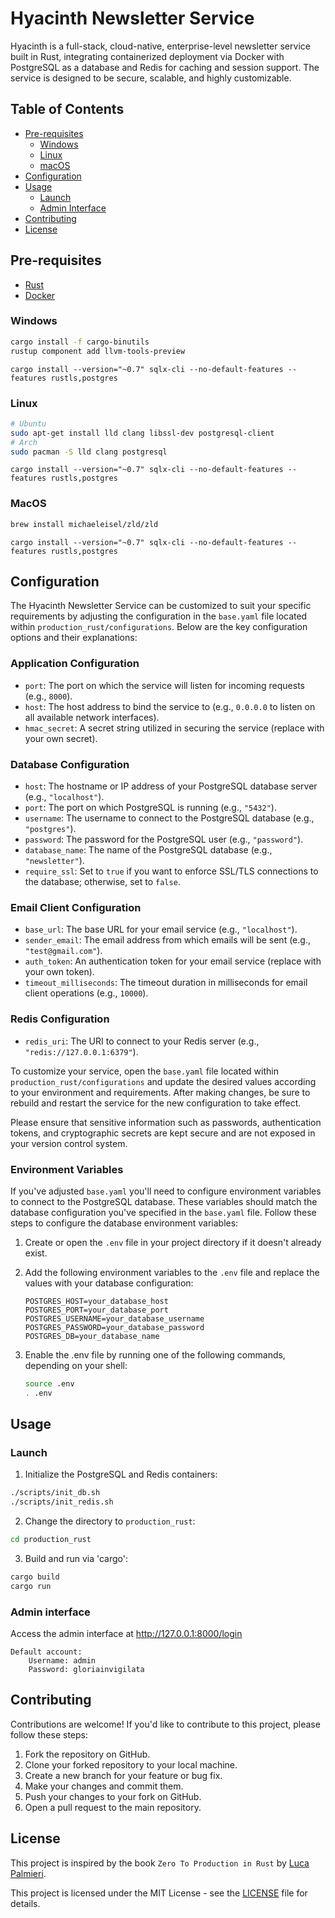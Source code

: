 # Hyacinth Newsletter Service

Hyacinth is a full-stack, cloud-native, enterprise-level newsletter service built in Rust, integrating containerized deployment via Docker with PostgreSQL as a database and Redis for caching and session support. The service is designed to be secure, scalable, and highly customizable.

## Table of Contents

- [Pre-requisites](#pre-requisites)
    - [Windows](#windows)
    - [Linux](#linux)
    - [macOS](#macos)
- [Configuration](#configuration)
- [Usage](#usage)
  - [Launch](#launch)
  - [Admin Interface](#admin-interface)
- [Contributing](#contributing)
- [License](#license)

## Pre-requisites

- [Rust](https://www.rust-lang.org/tools/install)
- [Docker](https://docs.docker.com/get-docker/)

### Windows
  
```bash
cargo install -f cargo-binutils
rustup component add llvm-tools-preview
```

```
cargo install --version="~0.7" sqlx-cli --no-default-features --features rustls,postgres
```

### Linux

```bash
# Ubuntu 
sudo apt-get install lld clang libssl-dev postgresql-client
# Arch 
sudo pacman -S lld clang postgresql
```

```
cargo install --version="~0.7" sqlx-cli --no-default-features --features rustls,postgres
```

### MacOS

```bash
brew install michaeleisel/zld/zld
```

```
cargo install --version="~0.7" sqlx-cli --no-default-features --features rustls,postgres
```

## Configuration

The Hyacinth Newsletter Service can be customized to suit your specific requirements by adjusting the configuration in the `base.yaml` file located within `production_rust/configurations`. Below are the key configuration options and their explanations:

### Application Configuration

- `port`: The port on which the service will listen for incoming requests (e.g., `8000`).
- `host`: The host address to bind the service to (e.g., `0.0.0.0` to listen on all available network interfaces).
- `hmac_secret`: A secret string utilized in securing the service (replace with your own secret).

### Database Configuration

- `host`: The hostname or IP address of your PostgreSQL database server (e.g., `"localhost"`).
- `port`: The port on which PostgreSQL is running (e.g., `"5432"`).
- `username`: The username to connect to the PostgreSQL database (e.g., `"postgres"`).
- `password`: The password for the PostgreSQL user (e.g., `"password"`).
- `database_name`: The name of the PostgreSQL database (e.g., `"newsletter"`).
- `require_ssl`: Set to `true` if you want to enforce SSL/TLS connections to the database; otherwise, set to `false`.

### Email Client Configuration

- `base_url`: The base URL for your email service (e.g., `"localhost"`).
- `sender_email`: The email address from which emails will be sent (e.g., `"test@gmail.com"`).
- `auth_token`: An authentication token for your email service (replace with your own token).
- `timeout_milliseconds`: The timeout duration in milliseconds for email client operations (e.g., `10000`).

### Redis Configuration

- `redis_uri`: The URI to connect to your Redis server (e.g., `"redis://127.0.0.1:6379"`).

To customize your service, open the `base.yaml` file located within `production_rust/configurations` and update the desired values according to your environment and requirements. After making changes, be sure to rebuild and restart the service for the new configuration to take effect.

Please ensure that sensitive information such as passwords, authentication tokens, and cryptographic secrets are kept secure and are not exposed in your version control system.

### Environment Variables

If you've adjusted `base.yaml` you'll need to configure environment variables to connect to the PostgreSQL database. These variables should match the database configuration you've specified in the `base.yaml` file. Follow these steps to configure the database environment variables:

1. Create or open the `.env` file in your project directory if it doesn't already exist.

2. Add the following environment variables to the `.env` file and replace the values with your database configuration:

   ```dotenv
   POSTGRES_HOST=your_database_host
   POSTGRES_PORT=your_database_port
   POSTGRES_USERNAME=your_database_username
   POSTGRES_PASSWORD=your_database_password
   POSTGRES_DB=your_database_name
   ```

3. Enable the .env file by running one of the following commands, depending on your shell:

    ```bash
    source .env
    . .env
    ```

## Usage
### Launch

1. Initialize the PostgreSQL and Redis containers:

```bash
./scripts/init_db.sh
./scripts/init_redis.sh
```

2. Change the directory to `production_rust`:

```bash
cd production_rust
```

3. Build and run via 'cargo':
```bash
cargo build
cargo run
```

### Admin interface
Access the admin interface at http://127.0.0.1:8000/login

    Default account:
        Username: admin
        Password: gloriainvigilata

## Contributing

Contributions are welcome! If you'd like to contribute to this project, please follow these steps:

1. Fork the repository on GitHub.
2. Clone your forked repository to your local machine.
3. Create a new branch for your feature or bug fix.
4. Make your changes and commit them.
5. Push your changes to your fork on GitHub.
6. Open a pull request to the main repository.

## License
This project is inspired by the book `Zero To Production in Rust` by [Luca Palmieri](https://github.com/LukeMathWalker).

This project is licensed under the MIT License - see the [LICENSE](LICENSE) file for details.
